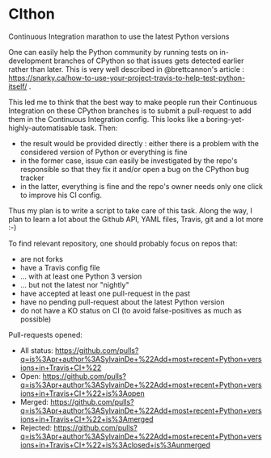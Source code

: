 # CIthon
Continuous Integration marathon to use the latest Python versions

One can easily help the Python community by running tests on in-development branches of CPython so that issues gets detected earlier rather than later. This is very well described in @brettcannon's article : https://snarky.ca/how-to-use-your-project-travis-to-help-test-python-itself/ .

This led me to think that the best way to make people run their Continuous Integration on these CPython branches is to submit a pull-request to add them in the Continuous Integration config. This looks like a boring-yet-highly-automatisable task. Then:
 - the result would be provided directly : either there is a problem with the considered version of Python or everything is fine
 - in the former case, issue can easily be investigated by the repo's responsible so that they fix it and/or open a bug on the CPython bug tracker
 - in the latter, everything is fine and the repo's owner needs only one click to improve his CI config.
 
Thus my plan is to write a script to take care of this task. Along the way, I plan to learn a lot about the Github API, YAML files, Travis, git and a lot more :-)
 
To find relevant repository, one should probably focus on repos that:
  - are not forks
  - have a Travis config file
  - ... with at least one Python 3 version
  - ... but not the latest nor "nightly"
  - have accepted at least one pull-request in the past
  - have no pending pull-request about the latest Python version
  - do not have a KO status on CI (to avoid false-positives as much as possible)

Pull-requests opened:

 - All status: https://github.com/pulls?q=is%3Apr+author%3ASylvainDe+%22Add+most+recent+Python+versions+in+Travis+CI+%22
 - Open:       https://github.com/pulls?q=is%3Apr+author%3ASylvainDe+%22Add+most+recent+Python+versions+in+Travis+CI+%22+is%3Aopen
 - Merged:     https://github.com/pulls?q=is%3Apr+author%3ASylvainDe+%22Add+most+recent+Python+versions+in+Travis+CI+%22+is%3Amerged
 - Rejected:   https://github.com/pulls?q=is%3Apr+author%3ASylvainDe+%22Add+most+recent+Python+versions+in+Travis+CI+%22+is%3Aclosed+is%3Aunmerged
